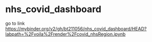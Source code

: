 # nhs_covid_dashboard
go to link https://mybinder.org/v2/gh/bt211056/nhs_covid_dashboard/HEAD?labpath=%2Fvoila%2Frender%2Fcovid_nhsRegion.ipynb
